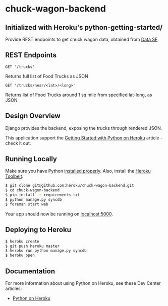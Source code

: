 # chuck-wagon-backend

## Initialized with Heroku's python-getting-started/

Provide REST endpoints to get chuck wagon data, obtained from [Data SF](https://data.sfgov.org/Economy-and-Community/Mobile-Food-Facility-Permit/rqzj-sfat?)

## REST Endpoints

    GET '/trucks'
Returns full list of Food Trucks as JSON

    GET '/trucks/near/<lat>/<long>'
Returns list of Food Trucks around 1 sq mile from specified lat-long, as JSON


## Design Overview
Django provides the backend, exposing the trucks through rendered JSON.


This application support the [Getting Started with Python on Heroku](https://devcenter.heroku.com/articles/getting-started-with-python) article - check it out.

## Running Locally

Make sure you have Python [installed properly](http://install.python-guide.org).  Also, install the [Heroku Toolbelt](https://toolbelt.heroku.com/).

```sh
$ git clone git@github.com:heroku/chuck-wagon-backend.git
$ cd chuck-wagon-backend
$ pip install -r requirements.txt
$ python manage.py syncdb
$ foreman start web
```

Your app should now be running on [localhost:5000](http://localhost:5000/).

## Deploying to Heroku

```sh
$ heroku create
$ git push heroku master
$ heroku run python manage.py syncdb
$ heroku open
```

## Documentation

For more information about using Python on Heroku, see these Dev Center articles:

- [Python on Heroku](https://devcenter.heroku.com/categories/python)
